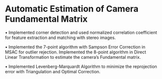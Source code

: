 # Automatic Estimation of Camera Fundamental Matrix
• Implemented corner detection and used normalized correlation coefficient for feature extraction and matching with stereo images. 

• Implemented the 7-point algorithm with Sampson Error Correction in MSAC for outlier rejection. Implemented the 8-point algorithm in Direct Linear Transformation to estimate the camera’s Fundamental matrix. 

• Implemented Levenberg-Marquardt Algorithm to minimize the reprojection error with Triangulation and Optimal Correction.
